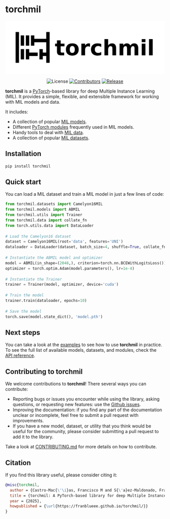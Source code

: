 # torchmil



<p align="center">
    <a align="center">
        <img align="middle" src="./imgs/torchmil_logo.png" width="700" />
    </a>
</p>

<p align="middle">
    <img src="https://img.shields.io/badge/license-Apache_2.0-blue" alt="License">
    <a href="#"><img src="https://badgen.net/github/contributors/Franblueee/torchmil" alt="Contributors"></a>
    <a href="#"><img src="https://badgen.net/github/release/Franblueee/torchmil" alt="Release"></a>
</p>

**torchmil** is a [PyTorch](https://pytorch.org/)-based library for deep Multiple Instance Learning (MIL).
It provides a simple, flexible, and extensible framework for working with MIL models and data.

It includes:

- A collection of popular [MIL models](https://franblueee.github.io/torchmil/api/models/).
- Different [PyTorch modules](https://franblueee.github.io/torchmil/api/nn/) frequently used in MIL models.
- Handy tools to deal with [MIL data](https://franblueee.github.io/torchmil/api/data/).
- A collection of popular [MIL datasets](https://franblueee.github.io/torchmil/api/datasets/).

## Installation

```bash
pip install torchmil
```

## Quick start

You can load a MIL dataset and train a MIL model in just a few lines of code:

```python
from torchmil.datasets import Camelyon16MIL
from torchmil.models import ABMIL
from torchmil.utils import Trainer
from torchmil.data import collate_fn
from torch.utils.data import DataLoader

# Load the Camelyon16 dataset
dataset = Camelyon16MIL(root='data', features='UNI')
dataloader = DataLoader(dataset, batch_size=4, shuffle=True, collate_fn=collate_fn)

# Instantiate the ABMIL model and optimizer
model = ABMIL(in_shape=(2048,), criterion=torch.nn.BCEWithLogitsLoss()) # each model has its own criterion
optimizer = torch.optim.Adam(model.parameters(), lr=1e-4)

# Instantiate the Trainer
trainer = Trainer(model, optimizer, device='cuda')

# Train the model
trainer.train(dataloader, epochs=10)

# Save the model
torch.save(model.state_dict(), 'model.pth')
```

## Next steps

You can take a look at the [examples](https://franblueee.github.io/torchmil/examples/) to see how to use **torchmil** in practice.
To see the full list of available models, datasets, and modules, check the [API reference](https://franblueee.github.io/torchmil/api/).

## Contributing to torchmil

We welcome contributions to **torchmil**! There several ways you can contribute:

- Reporting bugs or issues you encounter while using the library, asking questions, or requesting new features: use the [Github issues](https://github.com/Franblueee/torchmil/issues).
- Improving the documentation: if you find any part of the documentation unclear or incomplete, feel free to submit a pull request with improvements.
- If you have a new model, dataset, or utility that you think would be useful for the community, please consider submitting a pull request to add it to the library.

Take a look at [CONTRIBUTING.md](https://github.com/Franblueee/torchmil/blob/main/CONTRIBUTING.md) for more details on how to contribute.

## Citation

If you find this library useful, please consider citing it:

```bibtex
@misc{torchmil,
  author = {Castro-Mac{\'\i}as, Francisco M and S{\'a}ez-Maldonado, Francisco Javier and Morales Alvarez, Pablo and Molina, Rafael},
  title = {torchmil: A PyTorch-based library for deep Multiple Instance Learning},
  year = {2025},
  howpublished = {\url{https://franblueee.github.io/torchmil/}}
}
```
